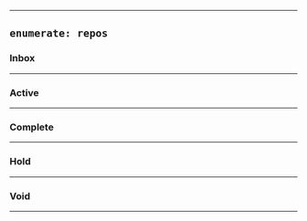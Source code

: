 
---

## `enumerate: repos`

### Inbox
---

### Active
---

### Complete
---

### Hold
---

### Void
---
